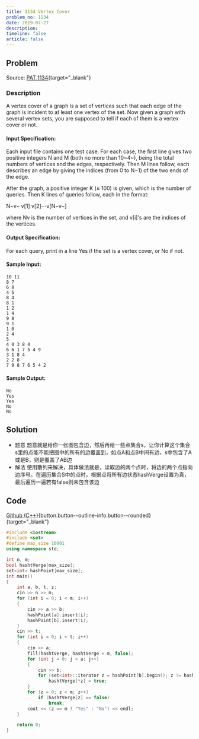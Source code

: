 ```yaml
---
title: 1134 Vertex Cover
problem_no: 1134
date: 2019-07-27
description: 
timeline: false
article: false
---
```


<!--more-->

## Problem

Source: [PAT 1134](){target="_blank"}

### Description

A vertex cover of a graph is a set of vertices such that each edge of the graph is incident to at least one vertex of
the set. Now given a graph with several vertex sets, you are supposed to tell if each of them is a vertex cover or not.

#### Input Specification:

Each input file contains one test case. For each case, the first line gives two positive integers N and M (both no more
than 10~4~), being the total numbers of vertices and the edges, respectively. Then M lines follow, each describes an
edge by giving the indices (from 0 to N−1) of the two ends of the edge.

After the graph, a positive integer K (≤ 100) is given, which is the number of queries. Then K lines of queries follow,
each in the format:

N~v~ v[1] v[2]⋯v[N~v~]

where Nv is the number of vertices in the set, and v[i]'s are the indices of the vertices.

#### Output Specification:

For each query, print in a line Yes if the set is a vertex cover, or No if not.

#### Sample Input:

```text
10 11
8 7
6 8
4 5
8 4
8 1
1 2
1 4
9 8
9 1
1 0
2 4
5
4 0 3 8 4
6 6 1 7 5 4 9
3 1 8 4
2 2 8
7 9 8 7 6 5 4 2
```

#### Sample Output:

```text
No
Yes
Yes
No
No
```

## Solution

- 题意 题意就是给你一张图包含边，然后再给一些点集合s，让你计算这个集合s里的点能不能把图中的所有的边覆盖到，如点A和点B中间有边，s中包含了A或是B，则是覆盖了AB边
- 解法 使用散列来解决，具体做法就是，读取边的两个点时，将边的两个点指向边序号。在遍历集合S中的点时，根据点将所有边状态hashVerge设置为真，最后遍历一遍若有false则未包含该边

## Code

[Github (C++)](https://github.com/Alomerry/algorithm/blob/master/pat/a/){button.button--outline-info.button--rounded}{target="_blank"}


```cpp
#include <iostream>
#include <set>
#define max_size 10001
using namespace std;

int n, m;
bool hashtVerge[max_size];
set<int> hashPoint[max_size];
int main()
{
    int a, b, t, z;
    cin >> n >> m;
    for (int i = 0; i < m; i++)
    {
        cin >> a >> b;
        hashPoint[a].insert(i);
        hashPoint[b].insert(i);
    }
    cin >> t;
    for (int i = 0; i < t; i++)
    {
        cin >> a;
        fill(hashtVerge, hashtVerge + m, false);
        for (int j = 0; j < a; j++)
        {
            cin >> b;
            for (set<int>::iterator z = hashPoint[b].begin(); z != hashPoint[b].end(); z++)
                hashtVerge[*z] = true;
        }
        for (z = 0; z < m; z++)
            if (hashtVerge[z] == false)
                break;
        cout << (z == m ? "Yes" : "No") << endl;
    }

    return 0;
}
```
